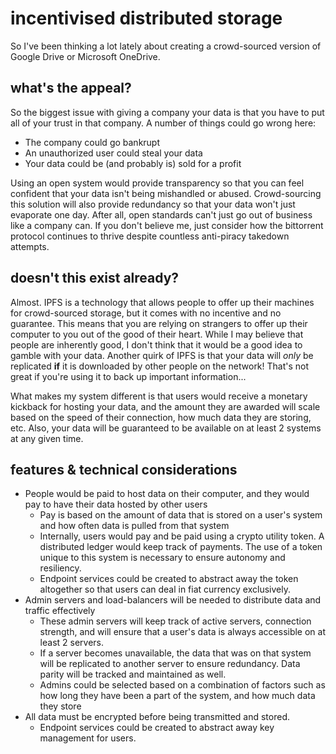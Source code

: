 # incentivised distributed storage

So I've been thinking a lot lately about creating a crowd-sourced version of Google Drive or Microsoft OneDrive.

## what's the appeal?

So the biggest issue with giving a company your data is that you have to put all of your trust in that company. A number of things could go wrong here:

* The company could go bankrupt
* An unauthorized user could steal your data
* Your data could be (and probably is) sold for a profit

Using an open system would provide transparency so that you can feel confident that your data isn't being mishandled or abused. Crowd-sourcing this solution will also provide redundancy so that your data won't just evaporate one day. After all, open standards can't just go out of business like a company can. If you don't believe me, just consider how the bittorrent protocol continues to thrive despite countless anti-piracy takedown attempts.

## doesn't this exist already?

Almost. IPFS is a technology that allows people to offer up their machines for crowd-sourced storage, but it comes with no incentive and no guarantee. This means that you are relying on strangers to offer up their computer to you out of the good of their heart. While I may believe that people are inherently good, I don't think that it would be a good idea to gamble with your data. Another quirk of IPFS is that your data will *only* be replicated **if** it is downloaded by other people on the network! That's not great if you're using it to back up important information...

What makes my system different is that users would receive a monetary kickback for hosting your data, and the amount they are awarded will scale based on the speed of their connection, how much data they are storing, etc. Also, your data will be guaranteed to be available on at least 2 systems at any given time.

## features & technical considerations

* People would be paid to host data on their computer, and they would pay to have their data hosted by other users
	* Pay is based on the amount of data that is stored on a user's system and how often data is pulled from that system
	* Internally, users would pay and be paid using a crypto utility token. A distributed ledger would keep track of payments. The use of a token unique to this system is necessary to ensure autonomy and resiliency.
	* Endpoint services could be created to abstract away the token altogether so that users can deal in fiat currency exclusively.
* Admin servers and load-balancers will be needed to distribute data and traffic effectively
	* These admin servers will keep track of active servers, connection strength, and will ensure that a user's data is always accessible on at least 2 servers.
	* If a server becomes unavailable, the data that was on that system will be replicated to another server to ensure redundancy. Data parity will be tracked and maintained as well.
	* Admins could be selected based on a combination of factors such as how long they have been a part of the system, and how much data they store
* All data must be encrypted before being transmitted and stored.
	* Endpoint services could be created to abstract away key management for users.
